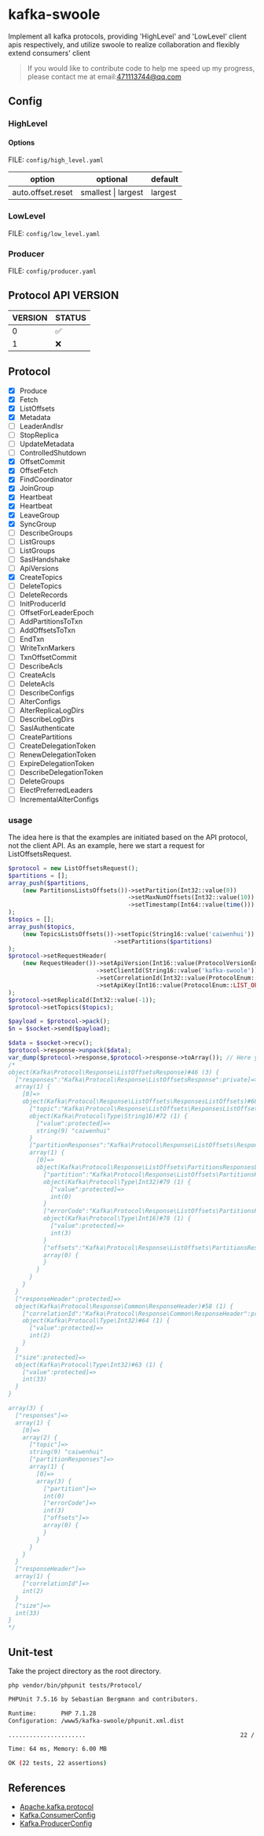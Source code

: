 # kafka-swoole
Implement all kafka protocols, providing 'HighLevel' and 'LowLevel' client apis respectively, and utilize swoole to realize collaboration and flexibly extend consumers' client

> If you would like to contribute code to help me speed up my progress, please contact me at email:471113744@qq.com

## Config

### HighLevel

#### Options

FILE: `config/high_level.yaml`

|  option   | optional | default  |
|  ----  | ----  | ----  |
| auto.offset.reset  | smallest \| largest | largest |

### LowLevel

FILE: `config/low_level.yaml`

### Producer

FILE: `config/producer.yaml`

## Protocol API VERSION

|  VERSION   | STATUS  |
|  ----  | ----  |
| 0  | :white_check_mark: |
| 1  | :x: |

## Protocol

- [x] Produce
- [x] Fetch
- [x] ListOffsets
- [x] Metadata
- [ ] LeaderAndIsr
- [ ] StopReplica
- [ ] UpdateMetadata
- [ ] ControlledShutdown
- [x] OffsetCommit
- [x] OffsetFetch
- [x] FindCoordinator
- [x] JoinGroup
- [x] Heartbeat
- [x] Heartbeat
- [x] LeaveGroup
- [x] SyncGroup
- [ ] DescribeGroups
- [ ] ListGroups
- [ ] ListGroups
- [ ] SaslHandshake
- [ ] ApiVersions
- [x] CreateTopics
- [ ] DeleteTopics
- [ ] DeleteRecords
- [ ] InitProducerId
- [ ] OffsetForLeaderEpoch
- [ ] AddPartitionsToTxn
- [ ] AddOffsetsToTxn
- [ ] EndTxn
- [ ] WriteTxnMarkers
- [ ] TxnOffsetCommit
- [ ] DescribeAcls
- [ ] CreateAcls
- [ ] DeleteAcls
- [ ] DescribeConfigs
- [ ] AlterConfigs
- [ ] AlterReplicaLogDirs
- [ ] DescribeLogDirs
- [ ] SaslAuthenticate
- [ ] CreatePartitions
- [ ] CreateDelegationToken
- [ ] RenewDelegationToken
- [ ] ExpireDelegationToken
- [ ] DescribeDelegationToken
- [ ] DeleteGroups
- [ ] ElectPreferredLeaders
- [ ] IncrementalAlterConfigs

### usage

The idea here is that the examples are initiated based on the API protocol, not the client API.
As an example, here we start a request for ListOffsetsRequest.

```php
$protocol = new ListOffsetsRequest();
$partitions = [];
array_push($partitions,
    (new PartitionsListsOffsets())->setPartition(Int32::value(0))
                                  ->setMaxNumOffsets(Int32::value(10))
                                  ->setTimestamp(Int64::value(time()))
);
$topics = [];
array_push($topics,
    (new TopicsListsOffsets())->setTopic(String16::value('caiwenhui'))
                              ->setPartitions($partitions)
);
$protocol->setRequestHeader(
    (new RequestHeader())->setApiVersion(Int16::value(ProtocolVersionEnum::API_VERSION_0))
                         ->setClientId(String16::value('kafka-swoole'))
                         ->setCorrelationId(Int32::value(ProtocolEnum::LIST_OFFSETS))
                         ->setApiKey(Int16::value(ProtocolEnum::LIST_OFFSETS))
);
$protocol->setReplicaId(Int32::value(-1));
$protocol->setTopics($topics);

$payload = $protocol->pack();
$n = $socket->send($payload);

$data = $socket->recv();
$protocol->response->unpack($data);
var_dump($protocol->response,$protocol->response->toArray()); // Here you can see the response protocol of the kafka service
/*
object(Kafka\Protocol\Response\ListOffsetsResponse)#46 (3) {
  ["responses":"Kafka\Protocol\Response\ListOffsetsResponse":private]=>
  array(1) {
    [0]=>
    object(Kafka\Protocol\Response\ListOffsets\ResponsesListOffsets)#68 (2) {
      ["topic":"Kafka\Protocol\Response\ListOffsets\ResponsesListOffsets":private]=>
      object(Kafka\Protocol\Type\String16)#72 (1) {
        ["value":protected]=>
        string(9) "caiwenhui"
      }
      ["partitionResponses":"Kafka\Protocol\Response\ListOffsets\ResponsesListOffsets":private]=>
      array(1) {
        [0]=>
        object(Kafka\Protocol\Response\ListOffsets\PartitionsResponsesListOffsets)#71 (3) {
          ["partition":"Kafka\Protocol\Response\ListOffsets\PartitionsResponsesListOffsets":private]=>
          object(Kafka\Protocol\Type\Int32)#79 (1) {
            ["value":protected]=>
            int(0)
          }
          ["errorCode":"Kafka\Protocol\Response\ListOffsets\PartitionsResponsesListOffsets":private]=>
          object(Kafka\Protocol\Type\Int16)#78 (1) {
            ["value":protected]=>
            int(3)
          }
          ["offsets":"Kafka\Protocol\Response\ListOffsets\PartitionsResponsesListOffsets":private]=>
          array(0) {
          }
        }
      }
    }
  }
  ["responseHeader":protected]=>
  object(Kafka\Protocol\Response\Common\ResponseHeader)#58 (1) {
    ["correlationId":"Kafka\Protocol\Response\Common\ResponseHeader":private]=>
    object(Kafka\Protocol\Type\Int32)#64 (1) {
      ["value":protected]=>
      int(2)
    }
  }
  ["size":protected]=>
  object(Kafka\Protocol\Type\Int32)#63 (1) {
    ["value":protected]=>
    int(33)
  }
}

array(3) {
  ["responses"]=>
  array(1) {
    [0]=>
    array(2) {
      ["topic"]=>
      string(9) "caiwenhui"
      ["partitionResponses"]=>
      array(1) {
        [0]=>
        array(3) {
          ["partition"]=>
          int(0)
          ["errorCode"]=>
          int(3)
          ["offsets"]=>
          array(0) {
          }
        }
      }
    }
  }
  ["responseHeader"]=>
  array(1) {
    ["correlationId"]=>
    int(2)
  }
  ["size"]=>
  int(33)
}
*/
```

## Unit-test

Take the project directory as the root directory.

```
php vendor/bin/phpunit tests/Protocol/
```

```sh
PHPUnit 7.5.16 by Sebastian Bergmann and contributors.

Runtime:       PHP 7.1.28
Configuration: /www5/kafka-swoole/phpunit.xml.dist

......................                                            22 / 22 (100%)

Time: 64 ms, Memory: 6.00 MB

OK (22 tests, 22 assertions)
```

## References

- [Apache.kafka.protocol](http://kafka.apache.org/protocol.html)
- [Kafka.ConsumerConfig](https://github.com/apache/kafka/blob/0.9.0/core/src/main/scala/kafka/consumer/ConsumerConfig.scala)
- [Kafka.ProducerConfig](https://github.com/apache/kafka/blob/0.9.0/core/src/main/scala/kafka/producer/ProducerConfig.scala)